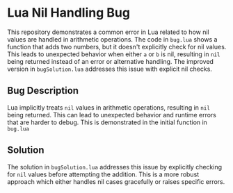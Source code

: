 # Lua Nil Handling Bug

This repository demonstrates a common error in Lua related to how nil values are handled in arithmetic operations.  The code in `bug.lua` shows a function that adds two numbers, but it doesn't explicitly check for nil values. This leads to unexpected behavior when either `a` or `b` is nil, resulting in `nil` being returned instead of an error or alternative handling. The improved version in `bugSolution.lua` addresses this issue with explicit nil checks. 

## Bug Description

Lua implicitly treats `nil` values in arithmetic operations, resulting in `nil` being returned. This can lead to unexpected behavior and runtime errors that are harder to debug.  This is demonstrated in the initial function in `bug.lua`

## Solution

The solution in `bugSolution.lua` addresses this issue by explicitly checking for `nil` values before attempting the addition.  This is a more robust approach which either handles nil cases gracefully or raises specific errors.
